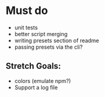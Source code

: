 # Must do
* unit tests
* better script merging
* writing presets section of readme
* passing presets via the cli?

## Stretch Goals:
* colors (emulate npm?)
* Support a log file
